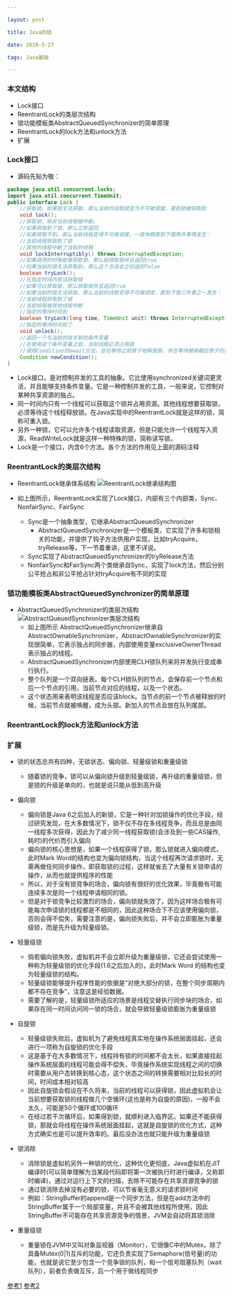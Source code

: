 ```yaml
---

layout: post

title: Java的锁

date: 2018-5-27

tags: Java基础

---
```


### 本文结构
- Lock接口
- ReentrantLock的类层次结构
- 锁功能模板类AbstractQueuedSynchronizer的简单原理
- ReentrantLock的lock方法和unlock方法
- 扩展

### Lock接口
- 源码先贴为敬：
```java
package java.util.concurrent.locks;
import java.util.concurrent.TimeUnit;
public interface Lock {
	//获取锁，如果锁无法获取，那么当前的线程就变为不可被调度，直到锁被获取到
    void lock();
    //获取锁，除非当前线程被中断。
    //如果获取到了锁，那么立即返回
    //如果获取不到，那么当前线程变得不可被调度，一直休眠直到下面两件事情发生：
    //当前线程获取到了锁
    //其他的线程中断了当前的线程
    void lockInterruptibly() throws InterruptedException;
    //如果调用的时候能够获取锁，那么就获取锁并且返回true
    //如果当前的锁无法获取到，那么这个方法会立刻返回false
    boolean tryLock();
    //在指定时间内尝试获取锁
    //如果可以获取锁，那么获取锁并且返回true
    //如果当前的锁无法获取，那么当前的线程变得不可被调度，直到下面三件事之一发生：
    //当前线程获取到了锁
    //当前线程被其他线程中断
    //指定的等待时间到
    boolean tryLock(long time, TimeUnit unit) throws InterruptedException;
    //指定的等待时间到了
    void unlock();
    //返回一个与当前的锁关联的条件变量
    //在使用这个条件变量之前，当前线程必须占用锁
    //调用Condition的await方法，会在等待之前原子地释放锁，并在等待被唤醒后原子的获取锁
    Condition newCondition();
}
```

- Lock接口，是对控制并发的工具的抽象。它比使用synchronized关键词更灵活，并且能够支持条件变量。它是一种控制并发的工具，一般来说，它控制对某种共享资源的独占。
- 同一时间内只有一个线程可以获取这个锁并占用资源。其他线程想要获取锁，必须等待这个线程释放锁。在Java实现中的ReentrantLock就是这样的锁，简称可重入锁。
- 另外一种锁，它可以允许多个线程读取资源，但是只能允许一个线程写入资源，ReadWriteLock就是这样一种特殊的锁，简称读写锁。
- Lock是一个接口，内含6个方法。各个方法的作用见上面的源码注释

### ReentrantLock的类层次结构
- ReentrantLock继承体系结构
![ReentrantLock继承结构图](https://github.com/heshengbang/heshengbang.github.io/raw/master/images/javabasic/ReentrantLock继承体系图.jpg)

- 如上图所示，ReentrantLock实现了Lock接口，内部有三个内部类，Sync、NonfairSync、FairSync
	- Sync是一个抽象类型，它继承AbstractQueuedSynchronizer
    	- AbstractQueuedSynchronizer是一个模板类，它实现了许多和锁相关的功能，并提供了钩子方法供用户实现，比如tryAcquire，tryRelease等，下一节着重讲，这里不详说。
    - Sync实现了AbstractQueuedSynchronizer的tryRelease方法
	- NonfairSync和FairSync两个类继承自Sync，实现了lock方法，然后分别公平抢占和非公平抢占针对tryAcquire有不同的实现

### 锁功能模板类AbstractQueuedSynchronizer的简单原理
- AbstractQueuedSynchronizer的类层次结构
![AbstractQueuedSynchronizer类层次结构](https://github.com/heshengbang/heshengbang.github.io/raw/master/images/javabasic/AbstractQueuedSynchronizer类层次结构.jpg)
	- 如上图所示 AbstractQueuedSynchronizer继承自AbstractOwnableSynchronizer，AbstractOwnableSynchronizer的实现很简单，它表示独占的同步器，内部使用变量exclusiveOwnerThread表示独占的线程。
	- AbstractQueuedSynchronizer内部使用CLH锁队列来将并发执行变成串行执行。
	- 整个队列是一个双向链表。每个CLH锁队列的节点，会保存前一个节点和后一个节点的引用，当前节点对应的线程，以及一个状态。
	- 这个状态用来表明该线程是否应该block。当节点的前一个节点被释放的时候，当前节点就被唤醒，成为头部。新加入的节点会放在队列尾部。

### ReentrantLock的lock方法和unlock方法



### 扩展
- 锁的状态总共有四种，无锁状态、偏向锁、轻量级锁和重量级锁
	- 随着锁的竞争，锁可以从偏向锁升级到轻量级锁，再升级的重量级锁，但是锁的升级是单向的，也就是说只能从低到高升级

- 偏向锁
	- 偏向锁是Java 6之后加入的新锁，它是一种针对加锁操作的优化手段，经过研究发现，在大多数情况下，锁不仅不存在多线程竞争，而且总是由同一线程多次获得，因此为了减少同一线程获取锁(会涉及到一些CAS操作,耗时)的代价而引入偏向
	- 偏向锁的核心思想是，如果一个线程获得了锁，那么锁就进入偏向模式，此时Mark Word的结构也变为偏向锁结构，当这个线程再次请求锁时，无需再做任何同步操作，即获取锁的过程，这样就省去了大量有关锁申请的操作，从而也就提供程序的性能
	- 所以，对于没有锁竞争的场合，偏向锁有很好的优化效果，毕竟极有可能连续多次是同一个线程申请相同的锁。
	- 但是对于锁竞争比较激烈的场合，偏向锁就失效了，因为这样场合极有可能每次申请锁的线程都是不相同的，因此这种场合下不应该使用偏向锁，否则会得不偿失，需要注意的是，偏向锁失败后，并不会立即膨胀为重量级锁，而是先升级为轻量级锁。

- 轻量级锁
	- 倘若偏向锁失败，虚拟机并不会立即升级为重量级锁，它还会尝试使用一种称为轻量级锁的优化手段(1.6之后加入的)，此时Mark Word 的结构也变为轻量级锁的结构。
	- 轻量级锁能够提升程序性能的依据是“对绝大部分的锁，在整个同步周期内都不存在竞争”，注意这是经验数据。
	- 需要了解的是，轻量级锁所适应的场景是线程交替执行同步块的场合，如果存在同一时间访问同一锁的场合，就会导致轻量级锁膨胀为重量级锁

- 自旋锁
	- 轻量级锁失败后，虚拟机为了避免线程真实地在操作系统层面挂起，还会进行一项称为自旋锁的优化手段
	- 这是基于在大多数情况下，线程持有锁的时间都不会太长，如果直接挂起操作系统层面的线程可能会得不偿失，毕竟操作系统实现线程之间的切换时需要从用户态转换到核心态，这个状态之间的转换需要相对比较长的时间，时间成本相对较高
	- 因此自旋锁会假设在不久将来，当前的线程可以获得锁，因此虚拟机会让当前想要获取锁的线程做几个空循环(这也是称为自旋的原因)，一般不会太久，可能是50个循环或100循环
	- 在经过若干次循环后，如果得到锁，就顺利进入临界区。如果还不能获得锁，那就会将线程在操作系统层面挂起，这就是自旋锁的优化方式，这种方式确实也是可以提升效率的。最后没办法也就只能升级为重量级锁

- 锁消除
	- 消除锁是虚拟机另外一种锁的优化，这种优化更彻底，Java虚拟机在JIT编译时(可以简单理解为当某段代码即将第一次被执行时进行编译，又称即时编译)，通过对运行上下文的扫描，去除不可能存在共享资源竞争的锁
	- 通过锁消除去掉没有必要的锁，可以节省毫无意义的请求锁时间
	- 例如：StringBuffer的append是一个同步方法，但是在add方法中的StringBuffer属于一个局部变量，并且不会被其他线程所使用，因此StringBuffer不可能存在共享资源竞争的情景，JVM会自动将其锁消除


- 重量级锁
	- 重量锁在JVM中又叫对象监视器（Monitor），它很像C中的Mutex，除了具备Mutex(0|1)互斥的功能，它还负责实现了Semaphore(信号量)的功能，也就是说它至少包含一个竞争锁的队列，和一个信号阻塞队列（wait队列），前者负责做互斥，后一个用于做线程同步

[参考1](https://blog.csdn.net/albertfly/article/details/52403508)
[参考2](https://blog.csdn.net/javazejian/article/details/72828483#synchronized底层语义原理)

